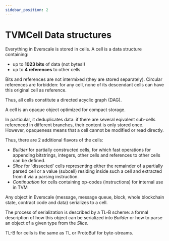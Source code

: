 ```yaml
---
sidebar_position: 2
---
```


# TVMCell Data structures

Everything in Everscale is stored in cells. A cell is a data structure containing:

- up to **1023 bits** of data (not bytes!)
- up to **4 references** to other cells

Bits and references are not intermixed (they are stored separately). Circular references are forbidden: for any cell, none of its descendant cells can have this original cell as reference.

Thus, all cells constitute a directed acyclic graph (DAG).

A cell is an opaque object optimized for compact storage.

In particular, it deduplicates data: if there are several eqivalent sub-cells referenced in different branches, their content is only stored once. However, opaqueness means that a cell cannot be modified or read directly.

Thus, there are 2 additional flavors of the cells:

- *Builder* for partially constructed cells, for which fast operations for appending bitstrings, integers, other cells and references to other cells can be defined.
- *Slice* for 'dissected' cells representing either the remainder of a partially parsed cell or a value (subcell) residing inside such a cell and extracted from it via a parsing instruction.
- *Continuation* for cells containing op-codes (instructions) for internal use in TVM

Any object in Everscale (message, message queue, block, whole blockchain state, contract code and data) serializes to a cell.

The process of serialization is described by a TL-B scheme: a formal description of how this object can be serialized into *Builder* or how to parse an object of a given type from the *Slice*.

TL-B for cells is the same as TL or ProtoBuf for byte-streams.